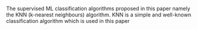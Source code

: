 The supervised ML classification algorithms proposed in this paper namely the KNN (k-nearest neighbours) algorithm. KNN is a simple and well-known classification algorithm which is used in this paper

